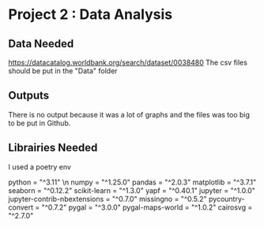 # Project 2 : Data Analysis

## Data Needed
https://datacatalog.worldbank.org/search/dataset/0038480
The csv files should be put in the "Data" folder

## Outputs
There is no output because it was a lot of graphs and the files was too big to be put in Github.

## Librairies Needed
I used a poetry env

python = "^3.11" \n
numpy = "^1.25.0"
pandas = "^2.0.3"
matplotlib = "^3.7.1"
seaborn = "^0.12.2"
scikit-learn = "^1.3.0"
yapf = "^0.40.1"
jupyter = "^1.0.0"
jupyter-contrib-nbextensions = "^0.7.0"
missingno = "^0.5.2"
pycountry-convert = "^0.7.2"
pygal = "^3.0.0"
pygal-maps-world = "^1.0.2"
cairosvg = "^2.7.0"
